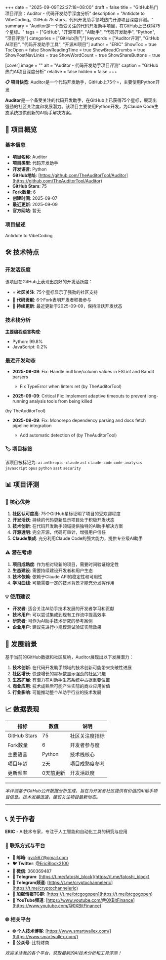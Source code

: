 +++
date = "2025-09-09T22:27:18+08:00"
draft = false
title = "GitHub热门项目评测：Auditor - 代码开发助手深度分析"
description = "Antidote to VibeCoding。GitHub 75 stars，代码开发助手领域热门开源项目深度评测。"
summary = "Auditor是一个备受关注的代码开发助手项目，在GitHub上已获得75个星标。"
tags = ["GitHub", "开源项目", "AI助手", "代码开发助手", "Python", "项目评测"]
categories = ["GitHub热门"]
keywords = ["Auditor评测", "GitHub AI项目", "代码开发助手工具", "开源AI项目"]
author = "ERIC"
ShowToc = true
TocOpen = false
ShowReadingTime = true
ShowBreadCrumbs = true
ShowPostNavLinks = true
ShowWordCount = true
ShowShareButtons = true

[cover]
image = ""
alt = "Auditor - 代码开发助手项目评测"
caption = "GitHub热门AI项目深度分析"
relative = false
hidden = false
+++

**📋 项目快览**: Auditor是一个代码开发助手，GitHub上75个⭐，主要使用Python开发

**Auditor**是一个备受关注的代码开发助手，在GitHub上已获得75个星标，展现出强劲的社区关注度和发展潜力。该项目主要使用Python开发，为Claude Code生态系统提供创新的AI助手解决方案。

## 🎯 项目概览

### 基本信息
- **项目名称**: Auditor
- **项目类型**: 代码开发助手
- **开发语言**: Python
- **GitHub地址**: [https://github.com/TheAuditorTool/Auditor](https://github.com/TheAuditorTool/Auditor)
- **GitHub Stars**: 75
- **Fork数量**: 6
- **创建时间**: 2025-09-07
- **最近更新**: 2025-09-09
- **官方网站**: 暂无

### 项目描述
Antidote to VibeCoding

## 🛠️ 技术特点

### 开发活跃度
该项目在GitHub上表现出良好的开发活跃度：
- ⭐ **社区关注**: 75个星标显示了强劲的社区支持
- 🔄 **代码贡献**: 6个Fork表明开发者积极参与
- 📅 **持续更新**: 最近更新于2025-09-09，保持活跃开发状态

### 技术栈分析

**主要编程语言构成**:
- Python: 99.8%
- JavaScript: 0.2%


### 最近开发动态
- **2025-09-09**: Fix: Handle null line/column values in ESLint and Bandit parsers

  - Fix TypeError when linters ret (by TheAuditorTool)
- **2025-09-09**: Critical Fix: Implement adaptive timeouts to prevent long-running analysis tools from being killed

 (by TheAuditorTool)
- **2025-09-09**: Fix: Monorepo dependency parsing and docs fetch pipeline integration

  - Add automatic detection of (by TheAuditorTool)


### 🏷️ 项目标签
该项目被标记为: `ai` `anthropic-claude` `ast` `claude-code` `code-analysis` `javascript` `opus` `python` `sast` `security`


## 📊 项目评测

### 🎯 核心优势
1. **社区认可度高**: 75个GitHub星标证明了项目的受欢迎程度
2. **开发活跃**: 持续的代码更新显示项目处于积极开发状态
3. **技术创新**: 在代码开发助手领域提供独特的AI助手解决方案
4. **开源透明**: 完全开源，代码可审计，增强用户信任
5. **Claude集成**: 充分利用Claude Code的强大能力，提供专业级AI助手

### ⚠️ 潜在考虑
1. **项目成熟度**: 作为相对较新的项目，需要时间验证稳定性
2. **生态建设**: 需要持续建设开发者和用户生态
3. **技术依赖**: 依赖于Claude API的稳定性和可用性
4. **学习曲线**: 可能需要一定的技术背景才能充分发挥作用

### 💡 使用建议
- **开发者**: 适合关注AI助手技术发展的开发者学习和贡献
- **技术用户**: 可以尝试集成到现有工作流中提高效率
- **研究者**: 可作为AI助手技术研究的参考案例
- **企业用户**: 建议先进行小规模测试验证实际效果

## 🔮 发展前景

基于当前的GitHub数据和社区反响，Auditor展现出以下发展潜力：

1. **技术创新**: 在代码开发助手领域的技术创新可能带来突破性进展
2. **社区增长**: 快速增长的星标数显示强劲的社区兴趣
3. **生态扩展**: 有潜力在AI助手生态系统中占据重要位置
4. **商业应用**: 技术成熟后可能产生实际的商业应用价值
5. **行业影响**: 可能推动整个AI助手行业的技术发展

## 📈 数据表现

| 指标 | 数值 | 说明 |
|------|------|------|
| GitHub Stars | 75 | 社区关注度指标 |
| Fork数量 | 6 | 开发者参与度 |
| 主要语言 | Python | 技术栈核心 |
| 项目年龄 | 2天 | 项目成熟度参考 |
| 更新频率 | 0天前更新 | 开发活跃度 |

---

*本评测基于GitHub公开数据分析生成，旨在为开发者社区提供有价值的AI助手项目信息。技术发展迅速，建议关注项目最新动态。*

---

## 📞 关于作者

**ERIC** - AI技术专家，专注于人工智能和自动化工具的研究与应用

### 🔗 联系方式与平台

- **📧 邮箱**: [gyc567@gmail.com](mailto:gyc567@gmail.com)
- **🐦 Twitter**: [@EricBlock2100](https://twitter.com/EricBlock2100)
- **💬 微信**: 360369487
- **📱 Telegram**: [https://t.me/fatoshi_block](https://t.me/fatoshi_block)
- **📢 Telegram频道**: [https://t.me/cryptochanneleric](https://t.me/cryptochanneleric)
- **👥 加密情报TG群**: [https://t.me/btcgogopen](https://t.me/btcgogopen)
- **🎥 YouTube频道**: [https://www.youtube.com/@0XBitFinance](https://www.youtube.com/@0XBitFinance)

### 🌐 相关平台

- **🌐 个人技术博客**: [https://www.smartwallex.com/](https://www.smartwallex.com/)
- **📖 公众号**: 比特财商

*欢迎关注我的各个平台，获取最新的AI技术分析和工具评测！*
